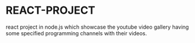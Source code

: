 # REACT-PROJECT
 react project in node.js which showcase the youtube video gallery having some specified programming channels with their videos.
